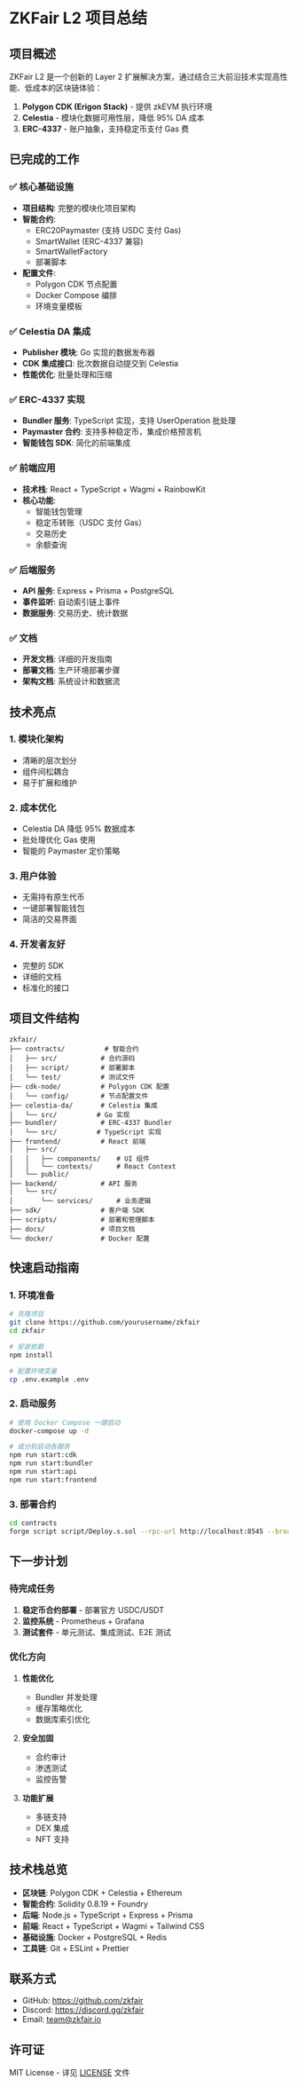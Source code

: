 # ZKFair L2 项目总结

## 项目概述

ZKFair L2 是一个创新的 Layer 2 扩展解决方案，通过结合三大前沿技术实现高性能、低成本的区块链体验：

1. **Polygon CDK (Erigon Stack)** - 提供 zkEVM 执行环境
2. **Celestia** - 模块化数据可用性层，降低 95% DA 成本
3. **ERC-4337** - 账户抽象，支持稳定币支付 Gas 费

## 已完成的工作

### ✅ 核心基础设施
- **项目结构**: 完整的模块化项目架构
- **智能合约**: 
  - ERC20Paymaster (支持 USDC 支付 Gas)
  - SmartWallet (ERC-4337 兼容)
  - SmartWalletFactory
  - 部署脚本
- **配置文件**:
  - Polygon CDK 节点配置
  - Docker Compose 编排
  - 环境变量模板

### ✅ Celestia DA 集成
- **Publisher 模块**: Go 实现的数据发布器
- **CDK 集成接口**: 批次数据自动提交到 Celestia
- **性能优化**: 批量处理和压缩

### ✅ ERC-4337 实现
- **Bundler 服务**: TypeScript 实现，支持 UserOperation 批处理
- **Paymaster 合约**: 支持多种稳定币，集成价格预言机
- **智能钱包 SDK**: 简化的前端集成

### ✅ 前端应用
- **技术栈**: React + TypeScript + Wagmi + RainbowKit
- **核心功能**:
  - 智能钱包管理
  - 稳定币转账（USDC 支付 Gas）
  - 交易历史
  - 余额查询

### ✅ 后端服务
- **API 服务**: Express + Prisma + PostgreSQL
- **事件监听**: 自动索引链上事件
- **数据服务**: 交易历史、统计数据

### ✅ 文档
- **开发文档**: 详细的开发指南
- **部署文档**: 生产环境部署步骤
- **架构文档**: 系统设计和数据流

## 技术亮点

### 1. 模块化架构
- 清晰的层次划分
- 组件间松耦合
- 易于扩展和维护

### 2. 成本优化
- Celestia DA 降低 95% 数据成本
- 批处理优化 Gas 使用
- 智能的 Paymaster 定价策略

### 3. 用户体验
- 无需持有原生代币
- 一键部署智能钱包
- 简洁的交易界面

### 4. 开发者友好
- 完整的 SDK
- 详细的文档
- 标准化的接口

## 项目文件结构

```
zkfair/
├── contracts/          # 智能合约
│   ├── src/           # 合约源码
│   ├── script/        # 部署脚本
│   └── test/          # 测试文件
├── cdk-node/          # Polygon CDK 配置
│   └── config/        # 节点配置文件
├── celestia-da/       # Celestia 集成
│   └── src/          # Go 实现
├── bundler/           # ERC-4337 Bundler
│   └── src/          # TypeScript 实现
├── frontend/          # React 前端
│   ├── src/          
│   │   ├── components/    # UI 组件
│   │   └── contexts/      # React Context
│   └── public/
├── backend/           # API 服务
│   └── src/
│       └── services/      # 业务逻辑
├── sdk/               # 客户端 SDK
├── scripts/           # 部署和管理脚本
├── docs/              # 项目文档
└── docker/            # Docker 配置
```

## 快速启动指南

### 1. 环境准备
```bash
# 克隆项目
git clone https://github.com/yourusername/zkfair
cd zkfair

# 安装依赖
npm install

# 配置环境变量
cp .env.example .env
```

### 2. 启动服务
```bash
# 使用 Docker Compose 一键启动
docker-compose up -d

# 或分别启动各服务
npm run start:cdk
npm run start:bundler
npm run start:api
npm run start:frontend
```

### 3. 部署合约
```bash
cd contracts
forge script script/Deploy.s.sol --rpc-url http://localhost:8545 --broadcast
```

## 下一步计划

### 待完成任务
1. **稳定币合约部署** - 部署官方 USDC/USDT
2. **监控系统** - Prometheus + Grafana
3. **测试套件** - 单元测试、集成测试、E2E 测试

### 优化方向
1. **性能优化**
   - Bundler 并发处理
   - 缓存策略优化
   - 数据库索引优化

2. **安全加固**
   - 合约审计
   - 渗透测试
   - 监控告警

3. **功能扩展**
   - 多链支持
   - DEX 集成
   - NFT 支持

## 技术栈总览

- **区块链**: Polygon CDK + Celestia + Ethereum
- **智能合约**: Solidity 0.8.19 + Foundry
- **后端**: Node.js + TypeScript + Express + Prisma
- **前端**: React + TypeScript + Wagmi + Tailwind CSS
- **基础设施**: Docker + PostgreSQL + Redis
- **工具链**: Git + ESLint + Prettier

## 联系方式

- GitHub: https://github.com/zkfair
- Discord: https://discord.gg/zkfair
- Email: team@zkfair.io

## 许可证

MIT License - 详见 [LICENSE](../LICENSE) 文件